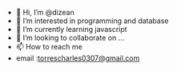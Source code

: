- 👋 Hi, I’m @dizean
- 👀 I’m interested in programming and database
- 🌱 I’m currently learning javascript
- 💞️ I’m looking to collaborate on ...
- 📫 How to reach me
- email :torrescharles0307@gmail.com

<!---
dizean/dizean is a ✨ special ✨ repository because its `README.md` (this file) appears on your GitHub profile.
You can click the Preview link to take a look at your changes.
--->
